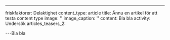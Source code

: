 ---

friskfaktorer: Delaktighet
content_type: article
title: Ännu en artikel för att testa content type
image: ''
image_caption: ''
content: Bla bla
activity: Undersök
articles_teasers_2:

---Bla bla
